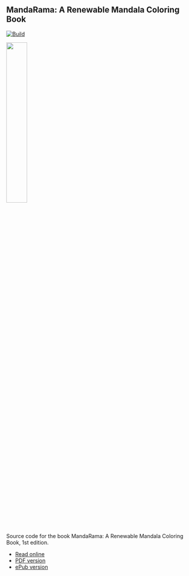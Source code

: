 ## MandaRama: A Renewable Mandala Coloring Book

[![Build](https://github.com/koenderks/mandarama/actions/workflows/build-book.yaml/badge.svg)](https://github.com/koenderks/mandarama/actions/workflows/build-book.yaml)

<p align='left'><img src='https://github.com/koenderks/mandarama/raw/master/front-page.svg' width='33%'></p>

Source code for the book MandaRama: A Renewable Mandala Coloring Book, 1st edition.

- [Read online](https://koenderks.github.io/mandarama/)
- [PDF version](https://koenderks.github.io/mandarama/MandaRama--Generative-Mandalas.pdf)
- [ePub version](https://koenderks.github.io/mandarama/MandaRama--Generative-Mandalas.epub)
